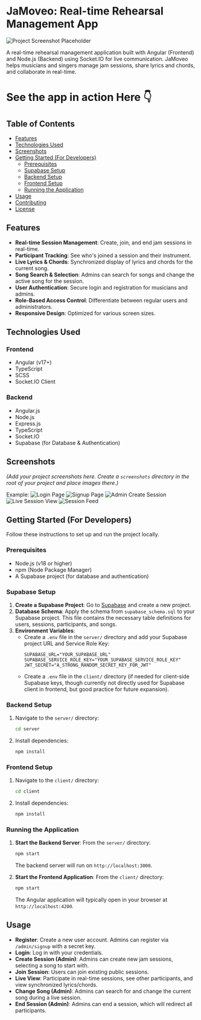 # JaMoveo: Real-time Rehearsal Management App

![Project Screenshot Placeholder](screenshots/screenshot_placeholder.png)

A real-time rehearsal management application built with Angular (Frontend) and Node.js (Backend) using Socket.IO for live communication.
JaMoveo helps musicians and singers manage jam sessions, share lyrics and chords, and collaborate in real-time.

# See the app in action Here 👇



## Table of Contents

-   [Features](#features)
-   [Technologies Used](#technologies-used)
-   [Screenshots](#screenshots)
-   [Getting Started (For Developers)](#getting-started)
    -   [Prerequisites](#prerequisites)
    -   [Supabase Setup](#supabase-setup)
    -   [Backend Setup](#backend-setup)
    -   [Frontend Setup](#frontend-setup)
    -   [Running the Application](#running-the-application)
-   [Usage](#usage)
-   [Contributing](#contributing)
-   [License](#license)

## Features

-   **Real-time Session Management**: Create, join, and end jam sessions in real-time.
-   **Participant Tracking**: See who's joined a session and their instrument.
-   **Live Lyrics & Chords**: Synchronized display of lyrics and chords for the current song.
-   **Song Search & Selection**: Admins can search for songs and change the active song for the session.
-   **User Authentication**: Secure login and registration for musicians and admins.
-   **Role-Based Access Control**: Differentiate between regular users and administrators.
-   **Responsive Design**: Optimized for various screen sizes.

## Technologies Used

### Frontend
-   Angular (v17+)
-   TypeScript
-   SCSS
-   Socket.IO Client

### Backend
-   Angular.js
-   Node.js
-   Express.js
-   TypeScript
-   Socket.IO
-   Supabase (for Database & Authentication)

## Screenshots

*(Add your project screenshots here. Create a `screenshots` directory in the root of your project and place images there.)*

Example:
![Login Page](screenshots/login-screen-sh.png)
![Signup Page](screenshots/signup-mobile-sh.png)
![Admin Create Session](screenshots/create-session-sh.png)
![Live Session View](screenshots/session-live.png)
![Session Feed](screenshots/sessions-feed.png)

## Getting Started (For Developers)

Follow these instructions to set up and run the project locally.

### Prerequisites

-   Node.js (v18 or higher)
-   npm (Node Package Manager)
-   A Supabase project (for database and authentication)

### Supabase Setup

1.  **Create a Supabase Project**: Go to [Supabase](https://supabase.com/) and create a new project.
2.  **Database Schema**: Apply the schema from `supabase_schema.sql` to your Supabase project. This file contains the necessary table definitions for users, sessions, participants, and songs.
3.  **Environment Variables**:
    *   Create a `.env` file in the `server/` directory and add your Supabase project URL and Service Role Key:
        ```
        SUPABASE_URL="YOUR_SUPABASE_URL"
        SUPABASE_SERVICE_ROLE_KEY="YOUR_SUPABASE_SERVICE_ROLE_KEY"
        JWT_SECRET="A_STRONG_RANDOM_SECRET_KEY_FOR_JWT"
        ```
    *   Create a `.env` file in the `client/` directory (if needed for client-side Supabase keys, though currently not directly used for Supabase client in frontend, but good practice for future expansion).

### Backend Setup

1.  Navigate to the `server/` directory:
    ```bash
    cd server
    ```
2.  Install dependencies:
    ```bash
    npm install
    ```

### Frontend Setup

1.  Navigate to the `client/` directory:
    ```bash
    cd client
    ```
2.  Install dependencies:
    ```bash
    npm install
    ```

### Running the Application

1.  **Start the Backend Server**:
    From the `server/` directory:
    ```bash
    npm start
    ```
    The backend server will run on `http://localhost:3000`.

2.  **Start the Frontend Application**:
    From the `client/` directory:
    ```bash
    npm start
    ```
    The Angular application will typically open in your browser at `http://localhost:4200`.

## Usage

-   **Register**: Create a new user account. Admins can register via `/admin/signup` with a secret key.
-   **Login**: Log in with your credentials.
-   **Create Session (Admin)**: Admins can create new jam sessions, selecting a song to start with.
-   **Join Session**: Users can join existing public sessions.
-   **Live View**: Participate in real-time sessions, see other participants, and view synchronized lyrics/chords.
-   **Change Song (Admin)**: Admins can search for and change the current song during a live session.
-   **End Session (Admin)**: Admins can end a session, which will redirect all participants.
